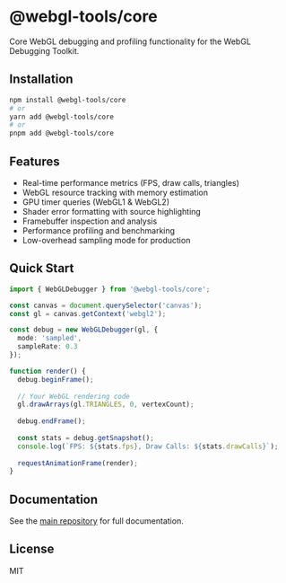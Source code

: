 # @webgl-tools/core

Core WebGL debugging and profiling functionality for the WebGL Debugging Toolkit.

## Installation

```bash
npm install @webgl-tools/core
# or
yarn add @webgl-tools/core
# or
pnpm add @webgl-tools/core
```

## Features

- Real-time performance metrics (FPS, draw calls, triangles)
- WebGL resource tracking with memory estimation
- GPU timer queries (WebGL1 & WebGL2)
- Shader error formatting with source highlighting
- Framebuffer inspection and analysis
- Performance profiling and benchmarking
- Low-overhead sampling mode for production

## Quick Start

```typescript
import { WebGLDebugger } from '@webgl-tools/core';

const canvas = document.querySelector('canvas');
const gl = canvas.getContext('webgl2');

const debug = new WebGLDebugger(gl, { 
  mode: 'sampled',
  sampleRate: 0.3 
});

function render() {
  debug.beginFrame();
  
  // Your WebGL rendering code
  gl.drawArrays(gl.TRIANGLES, 0, vertexCount);
  
  debug.endFrame();
  
  const stats = debug.getSnapshot();
  console.log(`FPS: ${stats.fps}, Draw Calls: ${stats.drawCalls}`);
  
  requestAnimationFrame(render);
}
```

## Documentation

See the [main repository](https://github.com/lewisgoing/webgl-tools) for full documentation.

## License

MIT